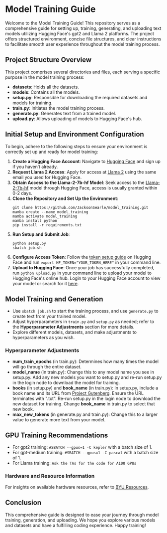 # Model Training Guide

Welcome to the Model Training Guide! This repository serves as a comprehensive guide for setting up, training, generating, and uploading text models utilizing Hugging Face's gpt2 and Llama 2 platforms. The project offers structured environment, concise file structures, and clear instructions to facilitate smooth user experience throughout the model training process.

## Project Structure Overview
This project comprises several directories and files, each serving a specific purpose in the model training process:
- **datasets**: Holds all the datasets.
- **models**: Contains all the models.
- **setup.py**: Responsible for downloading the required datasets and models for training.
- **train.py**: Initiates the model training process.
- **generate.py**: Generates text from a trained model.
- **upload.py**: Allows uploading of models to Hugging Face's hub.

## Initial Setup and Environment Configuration

To begin, adhere to the following steps to ensure your environment is correctly set up and ready for model training:

1. **Create a Hugging Face Account**: Navigate to [Hugging Face](https://huggingface.co/login) and sign up if you haven’t already.
2. **Request Llama 2 Access**: Apply for access at [Llama 2](https://ai.meta.com/llama/) using the same email you used for Hugging Face.
3. **Obtain Access to the Llama-2-7b-hf Model**: Seek access to the [Llama-2-7b-hf](https://huggingface.co/meta-llama/Llama-2-7b-hf) model through Hugging Face, access is usually granted within 0-2 days.
4. **Clone the Repository and Set Up the Environment**:
   ```
   git clone https://github.com/JacksonSearle/model_training.git
   mamba create --name model_training
   mamba activate model_training
   mamba install python
   pip install -r requirements.txt
   ```
5. **Run Setup and Submit Job**:
   ```
   python setup.py
   sbatch job.sh
   ```
6. **Configure Access Token**:
   Follow the [token setup guide](https://huggingface.co/docs/hub/security-tokens) on Hugging Face and run `export HF_TOKEN="YOUR_TOKEN_HERE"` in your command line.
7. **Upload to Hugging Face**:
   Once your job has successfully completed, run `python upload.py` in your command line to upload your model to Hugging Face's online hub. Login to your Hugging Face account to view your model or search for it [here](https://huggingface.co/models).

## Model Training and Generation
- Use `sbatch job.sh` to start the training process, and use `generate.py` to create text from your trained model.
- Adjust hyperparameters in `train.py` and `setup.py` as needed; refer to the **Hyperparameter Adjustments** section for more details.
- Explore different models, datasets, and make adjustments to hyperparameters as you wish.

### Hyperparameter Adjustments
- **num_train_epochs** (in train.py): Determines how many times the model will go through the entire dataset.
- **model_name** (in train.py): Change this to any model name you see in setup.py. Add any new models you want to setup.py and re-run setup.py in the login node to download the model for training.
- **books** (in setup.py) and **book_name** (in train.py): In setup.py, include a book name and its URL from [Project Gutenberg](https://www.gutenberg.org/). Ensure the URL terminates with ".txt". Re-run setup.py in the login node to download the new dataset for training. Change **book_name** in train.py to select that new book.
- **max_new_tokens** (in generate.py and train.py): Change this to a larger value to generate more text from your model.

## GPU Training Recommendations
- For gpt2 training: `#SBATCH --gpus=1 -C kepler` with a batch size of 1.
- For gpt-medium training: `#SBATCH --gpus=1 -C pascal` with a batch size of 1.
- For Llama training: `Ask the TAs for the code for A100 GPUs`

### Hardware and Resource Information
For insights on available hardware resources, refer to [BYU Resources](https://rc.byu.edu/documentation/resources).

## Conclusion
This comprehensive guide is designed to ease your journey through model training, generation, and uploading. We hope you explore various models and datasets and have a fulfilling coding experience. Happy training!